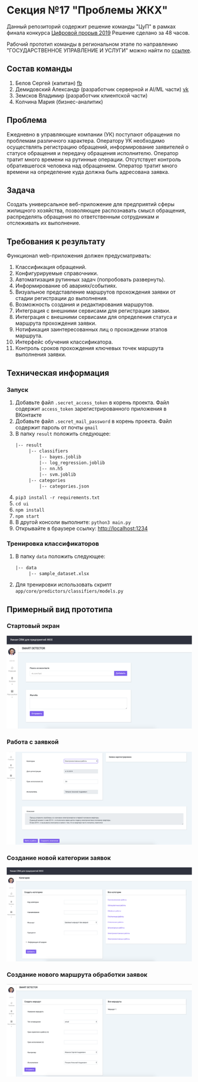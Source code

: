 # Секция №17 "Проблемы ЖКХ"

Данный репозиторий содержит решение команды "ЦуП" в рамках
финала конкурса
[Цифровой прорыв 2019](https://xn--b1aaqfxbbhefb3bya5f.xn--p1ai/)
Решение сделано за 48 часов.

Рабочий прототип команды в региональном этапе по направлению
"ГОСУДАРСТВЕННОЕ УПРАВЛЕНИЕ И УСЛУГИ" можно найти по
[ссылке](https://github.com/demid5111/demos-voice).

## Состав команды

1. Белов Сергей (капитан)
[fb](https://www.facebook.com/profile.php?id=100002394559660)
2. Демидовский Александр (разработчик серверной и AI/ML части)
[vk](https://vk.com/demid5111)
3. Земсков Владимир (разработчик клиентской части)
5. Колчина Мария (бизнес-аналитик)

## Проблема

Ежедневно в управляющие компании (УК) поступают обращения по
проблемам различного характера. Оператору УК необходимо
осуществлять регистрацию обращений, информирование заявителей
о статусе обращения и передачу обращения исполнителю. Оператор тратит
много времени на рутинные операции. Отсутствует контроль обратившегося
человека над обращением. Оператор тратит много времени на определение
куда должна быть адресована заявка.

## Задача

Создать универсальное веб-приложение для предприятий сферы жилищного
хозяйства, позволяющее распознавать смысл обращения, распределять
обращения по ответственным сотрудникам и отслеживать их выполнение.

## Требования к результату

Функционал web-приложения должен предусматривать:

1. Классификация обращений.
2. Конфигурируемые справочники.
3. Автоматизация рутинных задач (попробовать развернуть).
4. Информирование об авариях/событиях.
5. Визуальное представление маршрутов прохождения заявки от стадии
   регистрации до выполнения.
6. Возможность создания и редактирования маршрутов.
7. Интеграция с внешними сервисами для регистрации заявки.
8. Интеграция с внешними сервисами для определения статуса и
   маршрута прохождения заявки.
9. Нотификация заинтересованных лиц о прохождении этапов маршрута.
10. Интерфейс обучения классификатора.
11. Контроль сроков прохождения ключевых точек маршрута выполнения
   заявки.

## Техническая информация

### Запуск

1. Добавьте файл `.secret_access_token`
в корень проекта. Файл содержит `access_token` зарегистрированного
приложения в ВКонтакте
2. Добавьте файл `.secret_mail_password` в корень проекта. Файл
содержит пароль от почты `gmail`
3. В папку `result` положить следующее:
   ```
   |-- result
        |-- classifiers
            |-- bayes.joblib
            |-- log_regression.joblib
            |-- nn.h5
            |-- svm.joblib
        |-- categories
            |-- categories.json
   ```
4. `pip3 install -r requirements.txt`
5. `cd ui`
6. `npm install`
7. `npm start`
8. В другой консоли выполните: `python3 main.py`
9. Открывайте в браузере ссылку:
   [http://localhost:1234](http://localhost:1234)

### Тренировка классификаторов

1. В папку `data` положить следующее:
   ```
   |-- data
        |-- sample_dataset.xlsx
   ```
2. Для тренировки использовать скрипт
   `app/core/predictors/classifiers/models.py`

## Примерный вид прототипа

### Стартовый экран

![стартовый экран](./img/start_page.png)

### Работа с заявкой

![экран работы с заявкой](./img/request_review_edit.png)

### Создание новой категории заявок

![создание новой категории](./img/create_category.png)

### Создание нового маршрута обработки заявок

![создание нового маршрута](./img/create_route.png)
